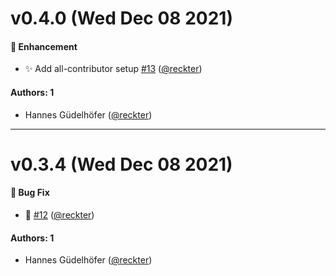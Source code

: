# v0.4.0 (Wed Dec 08 2021)

#### 🚀 Enhancement

- :sparkles: Add all-contributor setup [#13](https://github.com/opencreek/eslint-plugin-ts/pull/13) ([@reckter](https://github.com/reckter))

#### Authors: 1

- Hannes Güdelhöfer ([@reckter](https://github.com/reckter))

---

# v0.3.4 (Wed Dec 08 2021)

#### 🐛 Bug Fix

- :rocket: [#12](https://github.com/opencreek/eslint-plugin-ts/pull/12) ([@reckter](https://github.com/reckter))

#### Authors: 1

- Hannes Güdelhöfer ([@reckter](https://github.com/reckter))
